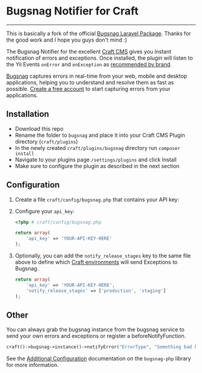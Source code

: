 # Bugsnag Notifier for Craft
***

This is basically a fork of the official [Bugsnag Laravel Package](https://github.com/bugsnag/bugsnag-laravel).
Thanks for the good work and I hope you guys don't mind :)

The Bugsnag Notifier for the excellent [Craft CMS](https://buildwithcraft.com/) 
gives you instant notification of errors and exceptions. Once installed, 
the plugin will listen to the Yii Events `onError` and `onException` as 
[recommended by brand](http://craftcms.stackexchange.com/questions/10434/integrate-bugsnag/10440#10440).

[Bugsnag](https://bugsnag.com) captures errors in real-time from your web, 
mobile and desktop applications, helping you to understand and resolve them 
as fast as possible. [Create a free account](https://bugsnag.com) to start 
capturing errors from your applications.

## Installation

* Download this repo
* Rename the folder to `bugsnag` and place it into your Craft CMS Plugin directory (`craft/plugins`)
* In the newly created `craft/plugins/bugsnag` directory run `composer install`
* Navigate to your plugins page `/settings/plugins` and click Install
* Make sure to configure the plugin as described in the next section

## Configuration

1. Create a file `craft/config/bugsnag.php` that contains your API key:

2. Configure your `api_key`:

    ```php
    <?php # craft/config/bugsnag.php

    return array(
        'api_key' => 'YOUR-API-KEY-HERE'
    );
    ```

3.  Optionally, you can add the `notify_release_stages` key to the same file
    above to define which [Craft environments](http://buildwithcraft.com/docs/multi-environment-configs)  will send Exceptions to Bugsnag.

    ```php
    return array(
        'api_key' => 'YOUR-API-KEY-HERE',
        'notify_release_stages' => ['production', 'staging']
    );
    ```
    
## Other

You can always grab the bugsnag instance from the bugsnag service to 
send your own errors and exceptions or register a beforeNotifyFunction.

```php
craft()->bugsnag->instance()->notifyError("ErrorType", "Something bad happened here too");
```

See the [Additional Configuration](https://bugsnag.com/docs/notifiers/php#additional-configuration)
documentation on the `bugsnag-php` library for more information.